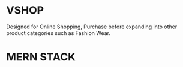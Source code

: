 # VSHOP
 Designed for Online Shopping, Purchase before expanding into other product categories such as Fashion Wear.
 <h1> MERN STACK </h1>
